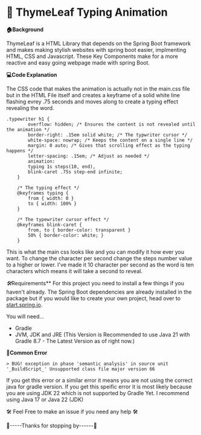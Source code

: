 # 🍃 ThymeLeaf Typing Animation

**🏠Background**

ThymeLeaf is a HTML Library that depends on the Spring Boot framework and makes making stylish websites with spring boot easier, implmenting HTML, CSS and Javascript. These Key Components make for a more reactive and easy going webpage made with spring Boot.

**💻Code Explanation**

The CSS code that makes the animation is actually not in the main.css file but in the HTML File itself and creates a keyframe of a solid white line flashing evrey .75 seconds and moves along to create a typing effect revealing the word.

```
.typewriter h1 {
        overflow: hidden; /* Ensures the content is not revealed until the animation */
        border-right: .15em solid white; /* The typwriter cursor */
        white-space: nowrap; /* Keeps the content on a single line */
        margin: 0 auto; /* Gives that scrolling effect as the typing happens */
        letter-spacing: .15em; /* Adjust as needed */
        animation:
        typing 1s steps(10, end),
        blink-caret .75s step-end infinite;
    }
  
    /* The typing effect */
    @keyframes typing {
        from { width: 0 }
        to { width: 100% }
    }
  
    /* The typewriter cursor effect */
    @keyframes blink-caret {
        from, to { border-color: transparent }
        50% { border-color: white; }
    }
```

This is what the main css looks like and you can modify it how ever you want. To change the character per second change the steps number value to a higher or lower. I've made it 10 character per second as the word is ten characters which means it will take a second to reveal.

*🛠️*Requirements**
For this project you need to install a few things if you haven't already. The Spring Boot dependencies are already installed in the package but if you would like to create your own project, head over to [start.spring.io](https://start.spring.io).

You will need...
- Gradle
- JVM, JDK and JRE (This Version is Recommended to use Java 21 with Gradle 8.7 - The Latest Version as of right now.)

**🐛Common Error**

``` > BUG! exception in phase 'semantic analysis' in source unit '_BuildScript_' Unsupported class file major version 66 ```

If you get this error or a similar error it means you are not using the correct java for gradle version. If you get this speific error it is most likely because you are using JDK 22 which is not supported by Gradle Yet. I recommend using Java 17 or Java 22 (JDK)

🛠️ Feel Free to make an issue if you need any help 🛠️

👋-----Thanks for stopping by------👋
